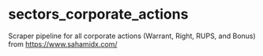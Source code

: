 # sectors_corporate_actions

Scraper pipeline for all corporate actions (Warrant, Right, RUPS, and Bonus) from https://www.sahamidx.com/